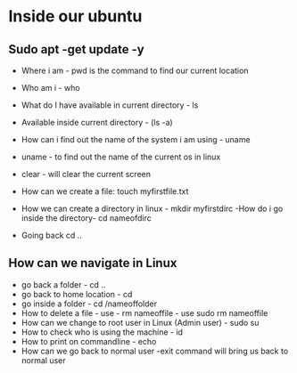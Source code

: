 # Inside our ubuntu

## Sudo apt -get update -y
- Where i am - pwd is the command to find our current location
- Who am i - who
- What do I have available in current directory - ls
- Available inside current directory - (ls -a)
- How can i find out the name of the system i am using - uname
- uname - to find out the name of the current os in linux
- clear - will clear the current screen

- How can we create a file: touch myfirstfile.txt
- How we can create a directory in linux - mkdir myfirstdirc
-How do i go inside the directory- cd nameofdirc

- Going back cd ..

## How can we navigate in Linux
- go back a folder - cd ..
- go back to home location - cd
- go inside a folder - cd /nameoffolder
- How to delete a file - use - rm nameoffile - use sudo rm nameoffile
- How can we change to root user in Linux (Admin user) - sudo su
- How to check who is using the machine - id
- How to print on commandline - echo
- How can we go back to normal user -exit command will bring us back to normal user

